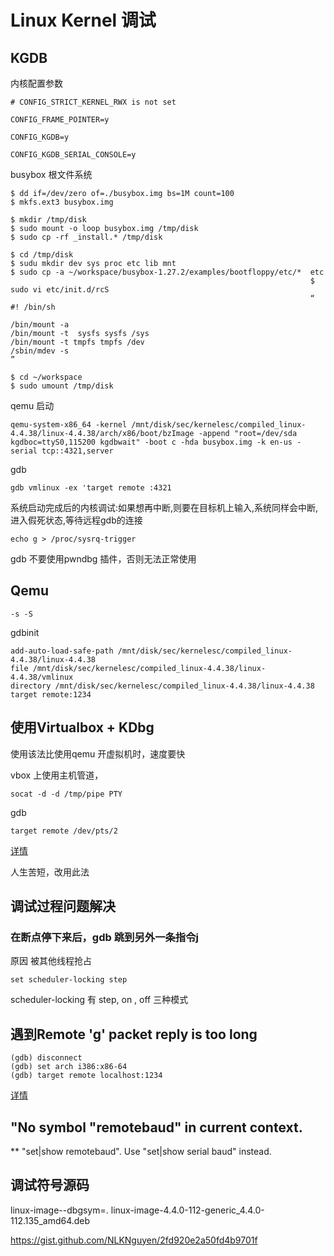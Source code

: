 # Linux Kernel 调试

## KGDB 

内核配置参数

```
# CONFIG_STRICT_KERNEL_RWX is not set

CONFIG_FRAME_POINTER=y

CONFIG_KGDB=y

CONFIG_KGDB_SERIAL_CONSOLE=y

```
busybox 根文件系统
```
$ dd if=/dev/zero of=./busybox.img bs=1M count=100
$ mkfs.ext3 busybox.img

$ mkdir /tmp/disk
$ sudo mount -o loop busybox.img /tmp/disk
$ sudo cp -rf _install.* /tmp/disk

$ cd /tmp/disk
$ sudu mkdir dev sys proc etc lib mnt
$ sudo cp -a ~/workspace/busybox-1.27.2/examples/bootfloppy/etc/*  etc
                                                                   $ sudo vi etc/init.d/rcS
                                                                   “
#! /bin/sh

/bin/mount -a
/bin/mount -t  sysfs sysfs /sys
/bin/mount -t tmpfs tmpfs /dev
/sbin/mdev -s
”

$ cd ~/workspace
$ sudo umount /tmp/disk

```


qemu 启动
```
qemu-system-x86_64 -kernel /mnt/disk/sec/kernelesc/compiled_linux-4.4.38/linux-4.4.38/arch/x86/boot/bzImage -append "root=/dev/sda kgdboc=ttyS0,115200 kgdbwait" -boot c -hda busybox.img -k en-us -serial tcp::4321,server
```

gdb 
```
gdb vmlinux -ex 'target remote :4321
```

系统启动完成后的内核调试:如果想再中断,则要在目标机上输入,系统同样会中断,进入假死状态,等待远程gdb的连接

```
echo g > /proc/sysrq-trigger
```

gdb 不要使用pwndbg 插件，否则无法正常使用

## Qemu 

```
-s -S 
```
gdbinit
```
add-auto-load-safe-path /mnt/disk/sec/kernelesc/compiled_linux-4.4.38/linux-4.4.38
file /mnt/disk/sec/kernelesc/compiled_linux-4.4.38/linux-4.4.38/vmlinux 
directory /mnt/disk/sec/kernelesc/compiled_linux-4.4.38/linux-4.4.38
target remote:1234

```

## 使用Virtualbox + KDbg 

使用该法比使用qemu 开虚拟机时，速度要快

vbox 上使用主机管道， 

```
socat -d -d /tmp/pipe PTY
```

gdb 
```
target remote /dev/pts/2
```
[详情](http://opensourceforu.com/2011/03/kgdb-with-virtualbox-debug-live-kernel/)


人生苦短，改用此法

## 调试过程问题解决

### 在断点停下来后，gdb 跳到另外一条指令j
原因 被其他线程抢占

```
set scheduler-locking step
```
scheduler-locking 有 step, on , off 三种模式

## 遇到Remote 'g' packet reply is too long

```
(gdb) disconnect
(gdb) set arch i386:x86-64
(gdb) target remote localhost:1234
```
[详情](https://wiki.osdev.org/QEMU_and_GDB_in_long_mode)

## "No symbol "remotebaud" in current context.

** "set|show remotebaud". Use "set|show serial baud" instead.


## 调试符号源码

 linux-image-<release>-dbgsym=<release>.<version>
linux-image-4.4.0-112-generic_4.4.0-112.135_amd64.deb

https://gist.github.com/NLKNguyen/2fd920e2a50fd4b9701f
